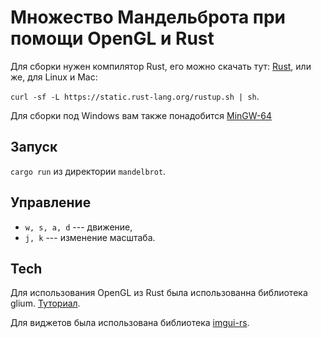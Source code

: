 # Множество Мандельброта при помощи OpenGL и Rust

Для сборки нужен компилятор Rust, его можно скачать тут:
[Rust](https://www.rust-lang.org/), или же, для Linux и Mac:

`curl -sf -L https://static.rust-lang.org/rustup.sh | sh`.

Для сборки под Windows вам также понадобится [MinGW-64](http://msys2.github.io/)


## Запуск

`cargo run` из директории `mandelbrot`.


## Управление

* `w, s, a, d` --- движение,
* `j, k` --- изменение масштаба.


## Tech

Для использования OpenGL из Rust была использованна библиотека glium.
[Туториал](http://tomaka.github.io/glium/book/).

Для виджетов была использована библиотека [imgui-rs](https://github.com/Gekkio/imgui-rs).

